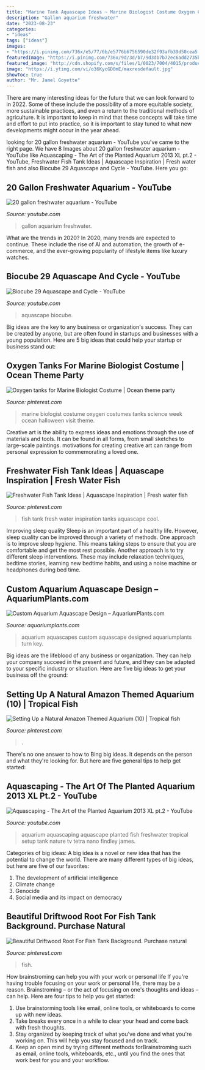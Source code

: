 ```yaml
---
title: "Marine Tank Aquascape Ideas ~ Marine Biologist Costume Oxygen Costumes Tanks Science Week Ocean Halloween Visit Theme"
description: "Gallon aquarium freshwater"
date: "2023-08-23"
categories:
- "ideas"
tags: ["ideas"]
images:
- "https://i.pinimg.com/736x/e5/77/6b/e5776b6756590de32f93afb39d50cea5.jpg"
featuredImage: "https://i.pinimg.com/736x/9d/3d/b7/9d3db7b72ec6add2735b9003ca11f733.jpg"
featured_image: "http://cdn.shopify.com/s/files/1/0023/7004/4015/products/ddde3a22a600b4bdfda705a9e220a12d_1024x1024.jpg?v=1534615241"
image: "https://i.ytimg.com/vi/o36KycGD0mE/maxresdefault.jpg"
ShowToc: true
author: "Mr. Jamel Goyette"
---
```



There are many interesting ideas for the future that we can look forward to in 2022. Some of these include the possibility of a more equitable society, more sustainable practices, and even a return to the traditional methods of agriculture. It is important to keep in mind that these concepts will take time and effort to put into practice, so it is important to stay tuned to what new developments might occur in the year ahead.

	

		
looking for 20 gallon freshwater aquarium - YouTube you've came to the right page. We have 8 Images about 20 gallon freshwater aquarium - YouTube like Aquascaping - The Art of the Planted Aquarium 2013 XL pt.2 - YouTube, Freshwater Fish Tank Ideas | Aquascape Inspiration | Fresh water fish and also Biocube 29 Aquascape and Cycle - YouTube. Here you go:
		
    
## 20 Gallon Freshwater Aquarium - YouTube

<img loading=lazy src="https://i.ytimg.com/vi/o36KycGD0mE/maxresdefault.jpg" onerror="this.onerror=null;this.src='https://tse1.mm.bing.net/th?id=OIP.wlvvIsplZypTXAjtD3p6bQHaEK&amp;pid=15.1';" alt="20 gallon freshwater aquarium - YouTube">

_Source: youtube.com_

>gallon aquarium freshwater. 

	

What are the trends in 2020?
In 2020, many trends are expected to continue. These include the rise of AI and automation, the growth of e-commerce, and the ever-growing popularity of lifestyle items like luxury watches.

    
## Biocube 29 Aquascape And Cycle - YouTube

<img loading=lazy src="https://i.ytimg.com/vi/Uy6x-zIqhCA/maxresdefault.jpg" onerror="this.onerror=null;this.src='https://tse1.mm.bing.net/th?id=OIP.2IIR4xE6Wr2g4S9cwNzA4wHaEK&amp;pid=15.1';" alt="Biocube 29 Aquascape and Cycle - YouTube">

_Source: youtube.com_

>aquascape biocube. 

	

Big ideas are the key to any business or organization's success. They can be created by anyone, but are often found in startups and businesses with a young population. Here are 5 big ideas that could help your startup or business stand out: 

    
## Oxygen Tanks For Marine Biologist Costume | Ocean Theme Party

<img loading=lazy src="https://i.pinimg.com/736x/6d/2f/bb/6d2fbb9c8334c9ee18a30c660504f67b--marine-biologist-costume-tanks.jpg" onerror="this.onerror=null;this.src='https://tse1.mm.bing.net/th?id=OIP.xG2uM1zLSjQvN1TWTrAZuQHaNK&amp;pid=15.1';" alt="Oxygen tanks for Marine Biologist Costume | Ocean theme party">

_Source: pinterest.com_

>marine biologist costume oxygen costumes tanks science week ocean halloween visit theme. 

	

Creative art is the ability to express ideas and emotions through the use of materials and tools. It can be found in all forms, from small sketches to large-scale paintings. motivations for creating creative art can range from personal expression to commemorating a loved one.

    
## Freshwater Fish Tank Ideas | Aquascape Inspiration | Fresh Water Fish

<img loading=lazy src="https://i.pinimg.com/736x/83/3b/42/833b424eb35cd1d3ce2e693b039f6276.jpg" onerror="this.onerror=null;this.src='https://tse1.mm.bing.net/th?id=OIP.lD9feuddQlJ7HbdsGSdOQwHaFj&amp;pid=15.1';" alt="Freshwater Fish Tank Ideas | Aquascape Inspiration | Fresh water fish">

_Source: pinterest.com_

>fish tank fresh water inspiration tanks aquascape cool. 

	

Improving sleep quality
Sleep is an important part of a healthy life. However, sleep quality can be improved through a variety of methods. One approach is to improve sleep hygiene. This means taking steps to ensure that you are comfortable and get the most rest possible. Another approach is to try different sleep interventions. These may include relaxation techniques, bedtime stories, learning new bedtime habits, and using a noise machine or headphones during bed time.

    
## Custom Aquarium Aquascape Design – AquariumPlants.com

<img loading=lazy src="http://cdn.shopify.com/s/files/1/0023/7004/4015/products/ddde3a22a600b4bdfda705a9e220a12d_1024x1024.jpg?v=1534615241" onerror="this.onerror=null;this.src='https://tse1.mm.bing.net/th?id=OIP.quNw1-He2ENNyzEVqHQnUQHaE8&amp;pid=15.1';" alt="Custom Aquarium Aquascape Design – AquariumPlants.com">

_Source: aquariumplants.com_

>aquarium aquascapes custom aquascape designed aquariumplants turn key. 

	

Big ideas are the lifeblood of any business or organization. They can help your company succeed in the present and future, and they can be adapted to your specific industry or situation. Here are five big ideas to get your business off the ground: 

    
## Setting Up A Natural Amazon Themed Aquarium (10) | Tropical Fish

<img loading=lazy src="https://i.pinimg.com/736x/9d/3d/b7/9d3db7b72ec6add2735b9003ca11f733.jpg" onerror="this.onerror=null;this.src='https://tse4.mm.bing.net/th?id=OIP.eCxSiekigCD0gaec_6EFRgHaHa&amp;pid=15.1';" alt="Setting Up a Natural Amazon Themed Aquarium (10) | Tropical fish">

_Source: pinterest.com_

>. 

	

There's no one answer to how to Bing big ideas. It depends on the person and what they're looking for. But here are five general tips to help get started: 

    
## Aquascaping - The Art Of The Planted Aquarium 2013 XL Pt.2 - YouTube

<img loading=lazy src="http://i.ytimg.com/vi/dNhxkOQKkqQ/maxresdefault.jpg" onerror="this.onerror=null;this.src='https://tse1.mm.bing.net/th?id=OIP.JHWmgFun3-h5saNG9CbSkwHaEK&amp;pid=15.1';" alt="Aquascaping - The Art of the Planted Aquarium 2013 XL pt.2 - YouTube">

_Source: youtube.com_

>aquarium aquascaping aquascape planted fish freshwater tropical setup tank nature tv tetra nano findley james. 

	

Categories of big ideas:
A big idea is a novel or new idea that has the potential to change the world. There are many different types of big ideas, but here are five of our favorites: 
1. The development of artificial intelligence 
2. Climate change 
3. Genocide 
4. Social media and its impact on democracy 

    
## Beautiful Driftwood Root For Fish Tank Background. Purchase Natural

<img loading=lazy src="https://i.pinimg.com/736x/e5/77/6b/e5776b6756590de32f93afb39d50cea5.jpg" onerror="this.onerror=null;this.src='https://tse1.mm.bing.net/th?id=OIP.xZD4QjooI_oiSXnkaZWi-wHaLH&amp;pid=15.1';" alt="Beautiful Driftwood Root For Fish Tank Background. Purchase natural">

_Source: pinterest.com_

>fish. 

	

How brainstroming can help you with your work or personal life
If you're having trouble focusing on your work or personal life, there may be a reason. Brainstroming – or the act of focusing on one's thoughts and ideas – can help. Here are four tips to help you get started: 
1. Use brainstorming tools like email, online tools, or whiteboards to come up with new ideas. 
2. Take breaks every once in a while to clear your head and come back with fresh thoughts. 
3. Stay organized by keeping track of what you've done and what you're working on. This will help you stay focused and on track. 
4. Keep an open mind by trying different methods forBrainstroming such as email, online tools, whiteboards, etc., until you find the ones that work best for you and your workflow.

